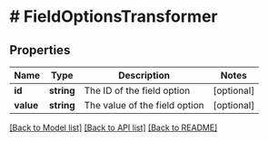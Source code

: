 # # FieldOptionsTransformer

## Properties

Name | Type | Description | Notes
------------ | ------------- | ------------- | -------------
**id** | **string** | The ID of the field option | [optional]
**value** | **string** | The value of the field option | [optional]

[[Back to Model list]](../../README.md#models) [[Back to API list]](../../README.md#endpoints) [[Back to README]](../../README.md)
